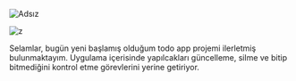 ![Adsız](https://github.com/KaanKadirGokcek/todoapp/assets/115478552/da8fad74-c60b-4127-bbf9-bda1608065cb)

![z](https://github.com/KaanKadirGokcek/todoapp/assets/115478552/136af57d-14a3-46bd-8219-b0a715abe070)

Selamlar, bugün yeni başlamış olduğum todo app projemi ilerletmiş bulunmaktayım. Uygulama içerisinde yapılcakları güncelleme, silme ve bitip bitmediğini kontrol etme görevlerini yerine getiriyor. 
